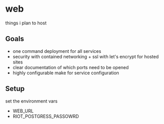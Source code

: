 # web
things i plan to host


## Goals
- one command deployment for all services
- security with contained networking + ssl with let's encrypt for hosted sites
- clear documentation of which ports need to be opened
- highly configurable make for service configuration


## Setup

set the environment vars

- WEB_URL
- RIOT_POSTGRESS_PASSOWRD
